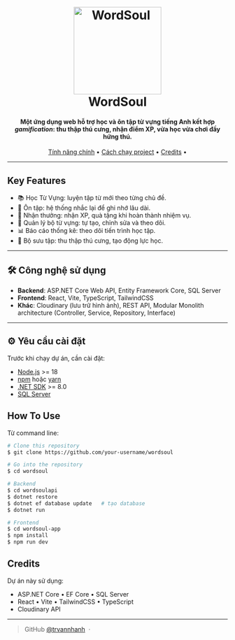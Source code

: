
<h1 align="center">
  <br>
  <a href="https://github.com/your-username/wordsoul"><img src="https://res.cloudinary.com/dqpkxxzaf/image/upload/v1756452551/coin-logo_ysauhp.png" alt="WordSoul" width="200"></a>
  <br>
  WordSoul
  <br>
</h1>

<h4 align="center">
  Một ứng dụng web hỗ trợ học và ôn tập từ vựng tiếng Anh kết hợp <i>gamification</i>: thu thập thú cưng, nhận điểm XP, vừa học vừa chơi đầy hứng thú.
</h4>

<p align="center">
  <a href="#key-features">Tính năng chính</a> •
  <a href="#how-to-use">Cách chạy project</a> •
  <a href="#credits">Credits</a> •
</p>

---

## Key Features

- 📚 Học Từ Vựng: luyện tập từ mới theo từng chủ đề.
- 🔄 Ôn tập: hệ thống nhắc lại để ghi nhớ lâu dài.
- 🎁 Nhận thưởng: nhận XP, quà tặng khi hoàn thành nhiệm vụ.
- 📂 Quản lý bộ từ vựng: tự tạo, chỉnh sửa và theo dõi.
- 📊 Báo cáo thống kê: theo dõi tiến trình học tập.
- 🐾 Bộ sưu tập: thu thập thú cưng, tạo động lực học.

---

## 🛠 Công nghệ sử dụng

- **Backend**: ASP.NET Core Web API, Entity Framework Core, SQL Server  
- **Frontend**: React, Vite, TypeScript, TailwindCSS  
- **Khác**: Cloudinary (lưu trữ hình ảnh), REST API, Modular Monolith architecture (Controller, Service, Repository, Interface)  

---

## ⚙️ Yêu cầu cài đặt

Trước khi chạy dự án, cần cài đặt:

- [Node.js](https://nodejs.org/) >= 18  
- [npm](https://www.npmjs.com/) hoặc [yarn](https://yarnpkg.com/)  
- [.NET SDK](https://dotnet.microsoft.com/download) >= 8.0  
- [SQL Server](https://www.microsoft.com/en-us/sql-server/sql-server-downloads)  

## How To Use

Từ command line:

```bash
# Clone this repository
$ git clone https://github.com/your-username/wordsoul

# Go into the repository
$ cd wordsoul

# Backend
$ cd wordsoulapi
$ dotnet restore
$ dotnet ef database update   # tạo database
$ dotnet run

# Frontend
$ cd wordsoul-app
$ npm install
$ npm run dev
```
## Credits
Dự án này sử dụng:

- ASP.NET Core • EF Core • SQL Server
- React • Vite • TailwindCSS • TypeScript
- Cloudinary API



---

> GitHub [@trvannhanh](https://github.com/trvannhanh) &nbsp;&middot;&nbsp;

